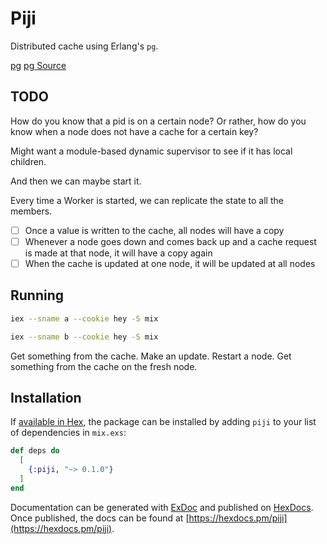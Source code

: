 # Piji

Distributed cache using Erlang's `pg`.

[pg](https://erlang.org/doc/man/pg.html)
[pg Source](https://github.com/erlang/otp/blob/master/lib/kernel/src/pg.erl)

## TODO

How do you know that a pid is on a certain node? Or rather, how do you know when a node does not have a cache for a certain key?

Might want a module-based dynamic supervisor to see if it has local children.

And then we can maybe start it.

Every time a Worker is started, we can replicate the state to all the members.

- [ ] Once a value is written to the cache, all nodes will have a copy
- [ ] Whenever a node goes down and comes back up and a cache request is made at that node, it will have a copy again
- [ ] When the cache is updated at one node, it will be updated at all nodes

## Running

``` sh
iex --sname a --cookie hey -S mix
```

``` sh
iex --sname b --cookie hey -S mix
```

Get something from the cache. Make an update. Restart a node. Get something from the cache on the fresh node.

## Installation

If [available in Hex](https://hex.pm/docs/publish), the package can be installed
by adding `piji` to your list of dependencies in `mix.exs`:

```elixir
def deps do
  [
    {:piji, "~> 0.1.0"}
  ]
end
```

Documentation can be generated with [ExDoc](https://github.com/elixir-lang/ex_doc)
and published on [HexDocs](https://hexdocs.pm). Once published, the docs can
be found at [https://hexdocs.pm/piji](https://hexdocs.pm/piji).

